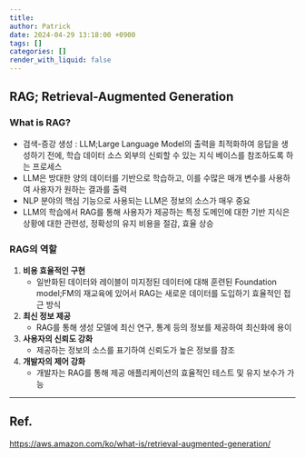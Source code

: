 ```yaml
---
title: 
author: Patrick
date: 2024-04-29 13:18:00 +0900
tags: []
categories: []
render_with_liquid: false
---
```

## RAG; Retrieval-Augmented Generation

### What is RAG?

- 검색-증강 생성 : LLM;Large Language Model의 출력을 최적화하여 응답을 생성하기 전에, 학습 데이터 소스 외부의 신뢰할 수 있는 지식 베이스를 참조하도록 하는 프로세스
- LLM은 방대한 양의 데이터를 기반으로 학습하고, 이를 수많은 매개 변수를 사용하여 사용자가 원하는 결과를 출력
- NLP 분야의 핵심 기능으로 사용되는 LLM은 정보의 소스가 매우 중요
- LLM의 학습에서 RAG를 통해 사용자가 제공하는 특정 도메인에 대한 기반 지식은 상황에 대한 관련성, 정확성의 유지 비용을 절감, 효율 상승
### RAG의 역할

1. **비용 효율적인 구현**
	- 일반화된 데이터와 레이블이 미지정된 데이터에 대해 훈련된 Foundation model;FM의 재교육에 있어서 RAG는 새로운 데이터를 도입하기 효율적인 접근 방식
2. **최신 정보 제공**
	- RAG를 통해 생성 모델에 최신 연구, 통계 등의 정보를 제공하여 최신화에 용이
3. **사용자의 신뢰도 강화**
	- 제공하는 정보의 소스를 표기하여 신뢰도가 높은 정보를 참조
4. **개발자의 제어 강화**
	- 개발자는 RAG를 통해 제공 애플리케이션의 효율적인 테스트 및 유지 보수가 가능

---
## Ref.
https://aws.amazon.com/ko/what-is/retrieval-augmented-generation/